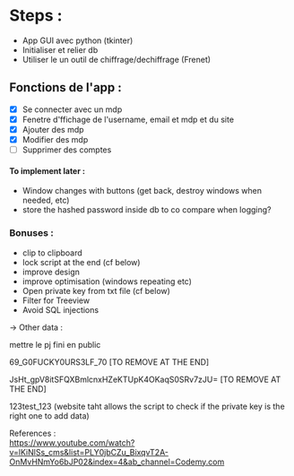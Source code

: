 # **Steps** :
- App GUI avec python (tkinter)
- Initialiser et relier db
- Utiliser le un outil de chiffrage/dechiffrage (Frenet)



## **Fonctions de l'app** :
- [x] Se connecter avec un mdp
- [x] Fenetre d'ffichage de l'username, email et mdp et du site
- [x] Ajouter des mdp
- [x] Modifier des mdp
- [ ] Supprimer des comptes

#### To implement later :

- Window changes with buttons (get back, destroy windows when needed, etc)
- store the hashed password inside db to co compare when logging?



### Bonuses :
- clip to clipboard
- lock script at the end (cf below)
- improve design
- improve optimisation (windows repeating etc)
- Open private key from txt file (cf below)
- Filter for Treeview  
- Avoid SQL injections


-> Other data :

mettre le pj fini en public

69_G0FUCKY0URS3LF_70  [TO REMOVE AT THE END]

JsHt_gpV8itSFQXBmlcnxHZeKTUpK4OKaqS0SRv7zJU=   [TO REMOVE AT THE END]

123test_123 (website taht allows the script to check if the private key is the right one to add data)


References :  
https://www.youtube.com/watch?v=lKiNlSs_cms&list=PLY0jbCZu_BixqvT2A-OnMvHNmYo6bJP02&index=4&ab_channel=Codemy.com

